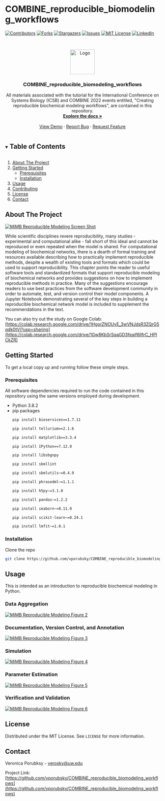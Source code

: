 # COMBINE_reproducible_biomodeling_workflows



<!-- PROJECT SHIELDS -->
<!--
*** I'm using markdown "reference style" links for readability.
*** Reference links are enclosed in brackets [ ] instead of parentheses ( ).
*** See the bottom of this document for the declaration of the reference variables
*** for contributors-url, forks-url, etc. This is an optional, concise syntax you may use.
*** https://www.markdownguide.org/basic-syntax/#reference-style-links
-->
[![Contributors][contributors-shield]][contributors-url]
[![Forks][forks-shield]][forks-url]
[![Stargazers][stars-shield]][stars-url]
[![Issues][issues-shield]][issues-url]
[![MIT License][license-shield]][license-url]
[![LinkedIn][linkedin-shield]][linkedin-url]



<!-- PROJECT LOGO -->
<br />
<p align="center">
  <a href="https://github.com/vporubsky/COMBINE_reproducible_biomodeling_workflows">
    <img src="images/logo.png" alt="Logo" width="80" height="80">
  </a>

  <h3 align="center">COMBINE_reproducible_biomodeling_workflows</h3>

  <p align="center">
    All materials associated with the tutorial for the International Conference on Systems Biology (ICSB) and COMBINE 2022 events entitled, 
    "Creating reproducible biochemical modeling workflows", are contained in this 
    repository.

<br />
<a href="https://github.com/vporubsky/COMBINE_reproducible_biomodeling_workflows"><strong>Explore the docs »</strong></a>
<br />
<br />
<a href="https://github.com/vporubsky/COMBINE_reproducible_biomodeling_workflows">View Demo</a>
·
<a href="https://github.com/vporubsky/COMBINE_reproducible_biomodeling_workflows/issues">Report Bug</a>
·
<a href="https://github.com/vporubsky/COMBINE_reproducible_biomodeling_workflows/issues">Request Feature</a>
</p>



<!-- TABLE OF CONTENTS -->
<details open="open">
  <summary><h2 style="display: inline-block">Table of Contents</h2></summary>
  <ol>
    <li>
      <a href="#about-the-project">About The Project</a>
    </li>
    <li>
      <a href="#getting-started">Getting Started</a>
      <ul>
        <li><a href="#prerequisites">Prerequisites</a></li>
        <li><a href="#installation">Installation</a></li>
      </ul>
    </li>
    <li><a href="#usage">Usage</a></li>
    <li><a href="#contributing">Contributing</a></li>
    <li><a href="#license">License</a></li>
    <li><a href="#contact">Contact</a></li>
  </ol>
</details>



<!-- ABOUT THE PROJECT -->
## About The Project

[![MiMB Reproducible Modeling Screen Shot][product-screenshot]](https://raw.githubusercontent.com/vporubsky/COMBINE_reproducible_biomodeling_workflows/main/images/figure_1.png)

While scientific disciplines revere reproducibility, many studies - experimental and computational alike - fall short of this ideal and cannot be reproduced or even repeated when the model is shared. For computational modeling of biochemical networks, there is a dearth of formal training and resources available describing how to practically implement reproducible methods, despite a wealth of existing tools and formats which could be used to support reproducibility. This chapter points the reader to useful software tools and standardized formats that support reproducible modeling of biochemical networks and provides suggestions on how to implement reproducible methods in practice. Many of the suggestions encourage readers to use best practices from the software development community in order to automate, test, and version control their model components. A Jupyter Notebook demonstrating several of the key steps in building a reproducible biochemical network model is included to supplement the recommendations in the text.

You can also try out the study on Google Colab: [https://colab.research.google.com/drive/1HgorZNOUyE_3wVNJdsR3ZQrG5qdk0tVi?usp=sharing](https://colab.research.google.com/drive/1Gw8KbSrSqaGD3feaif6lIfrC_HPICkZR)

<!-- GETTING STARTED -->
## Getting Started

To get a local copy up and running follow these simple steps.

### Prerequisites

All software dependencies required to run the code contained in this repository using the same versions employed during development.
* Python 3.8.2
* pip packages
  ```sh
  pip install bioservices==1.7.11
  ```
    ```sh
  pip install tellurium==2.1.6
  ```
  ```sh
  pip install matplotlib==3.3.4
  ```
  ```sh
  pip install IPython==7.12.0
  ```
  ```sh
  pip install libsbgnpy
  ```
  ```sh
  pip install sbmllint
  ```
  ```sh
  pip install sbmlutils~=0.4.9
  ```
  ```sh
  pip install phrasedml~=1.1.1
  ```
  ```sh
  pip install h5py~=3.1.0
  ```
  ```sh
  pip install pandas~=1.2.2
  ```
  ```sh
  pip install seaborn~=0.11.0
  ```
    ```sh
  pip install scikit-learn~=0.24.1
  ```
    ```sh
  pip install lmfit~=1.0.1
  ```


### Installation

Clone the repo
   ```sh
   git clone https://github.com/vporubsky/COMBINE_reproducible_biomodeling_workflows.git
   ```


<!-- USAGE EXAMPLES -->
## Usage

This is intended as an introduction to reproducible biochemical modeling in Python. 

### Data Aggregation
[![MiMB Reproducible Modeling Figure 2][fig2-screenshot]](https://raw.githubusercontent.com/vporubsky/COMBINE_reproducible_biomodeling_workflows/main/images/figure_2.png)
### Documentation, Version Control, and Annotation
[![MiMB Reproducible Modeling Figure 3][fig3-screenshot]](https://raw.githubusercontent.com/vporubsky/COMBINE_reproducible_biomodeling_workflows/main/images/figure_3.png)
### Simulation
[![MiMB Reproducible Modeling Figure 4][fig4-screenshot]](https://raw.githubusercontent.com/vporubsky/COMBINE_reproducible_biomodeling_workflows/main/images/figure_4.png)
### Parameter Estimation
[![MiMB Reproducible Modeling Figure 5][fig5-screenshot]](https://raw.githubusercontent.com/vporubsky/COMBINE_reproducible_biomodeling_workflows/main/images/figure_5.png)
### Verification and Validation
[![MiMB Reproducible Modeling Figure 6][fig6-screenshot]](https://raw.githubusercontent.com/vporubsky/COMBINE_reproducible_biomodeling_workflows/main/images/figure_6.png)




<!-- LICENSE -->
## License

Distributed under the MIT License. See `LICENSE` for more information.



<!-- CONTACT -->
## Contact

Veronica Porubksy - verosky@uw.edu

Project Link: [https://github.com/vporubsky/COMBINE_reproducible_biomodeling_workflows](https://github.com/vporubsky/COMBINE_reproducible_biomodeling_workflows)






<!-- MARKDOWN LINKS & IMAGES -->
<!-- https://www.markdownguide.org/basic-syntax/#reference-style-links -->
[contributors-shield]: https://img.shields.io/github/contributors/github_username/repo.svg?style=for-the-badge
[contributors-url]: https://github.com/vporubsky/COMBINE_reproducible_biomodeling_workflows/graphs/contributors
[forks-shield]: https://img.shields.io/github/forks/github_username/repo.svg?style=for-the-badge
[forks-url]: https://github.com/vporubsky/COMBINE_reproducible_biomodeling_workflows/network/members
[stars-shield]: https://img.shields.io/github/stars/github_username/repo.svg?style=for-the-badge
[stars-url]: https://github.com/vporubsky/COMBINE_reproducible_biomodeling_workflows/stargazers
[issues-shield]: https://img.shields.io/github/issues/github_username/repo.svg?style=for-the-badge
[issues-url]: https://github.com/vporubsky/COMBINE_reproducible_biomodeling_workflows/issues
[license-shield]: https://img.shields.io/github/license/github_username/repo.svg?style=for-the-badge
[license-url]: https://github.com/vporubsky/COMBINE_reproducible_biomodeling_workflows/blob/master/LICENSE.txt
[linkedin-shield]: https://img.shields.io/badge/-LinkedIn-black.svg?style=for-the-badge&logo=linkedin&colorB=555
[linkedin-url]: https://www.linkedin.com/in/veronica-porubsky/
[product-screenshot]: https://raw.githubusercontent.com/vporubsky/COMBINE_reproducible_biomodeling_workflows/main/images/figure_1.png
[fig2-screenshot]: https://raw.githubusercontent.com/vporubsky/COMBINE_reproducible_biomodeling_workflows/main/images/figure_2.png
[fig3-screenshot]: https://raw.githubusercontent.com/vporubsky/COMBINE_reproducible_biomodeling_workflows/main/images/figure_3.png
[fig4-screenshot]: https://raw.githubusercontent.com/vporubsky/COMBINE_reproducible_biomodeling_workflows/main/images/figure_4.png
[fig5-screenshot]: https://raw.githubusercontent.com/vporubsky/COMBINE_reproducible_biomodeling_workflows/main/images/figure_5.png
[fig6-screenshot]: https://raw.githubusercontent.com/vporubsky/COMBINE_reproducible_biomodeling_workflows/main/images/figure_6.png
